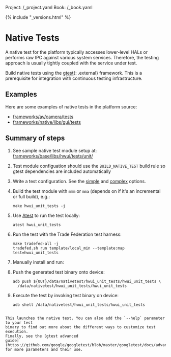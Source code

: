 Project: /_project.yaml
Book: /_book.yaml

{% include "_versions.html" %}

<!--
  Copyright 2018 The Android Open Source Project

  Licensed under the Apache License, Version 2.0 (the "License");
  you may not use this file except in compliance with the License.
  You may obtain a copy of the License at

      http://www.apache.org/licenses/LICENSE-2.0

  Unless required by applicable law or agreed to in writing, software
  distributed under the License is distributed on an "AS IS" BASIS,
  WITHOUT WARRANTIES OR CONDITIONS OF ANY KIND, either express or implied.
  See the License for the specific language governing permissions and
  limitations under the License.
-->

# Native Tests

A native test for the platform typically accesses lower-level HALs or
performs raw IPC against various system services. Therefore, the testing approach
is usually tightly coupled with the service under test.

Build native tests using the [gtest](https://github.com/google/googletest){: .external}
framework. This is a prerequisite for integration with continuous testing
infrastructure.

## Examples

Here are some examples of native tests in the platform source:

*   [frameworks/av/camera/tests](https://android.googlesource.com/platform/frameworks/av/+/master/camera/tests/)
*   [frameworks/native/libs/gui/tests](https://android.googlesource.com/platform/frameworks/native/+/master/libs/gui/tests/)

## Summary of steps

1. See sample native test module setup at:
   [frameworks/base/libs/hwui/tests/unit/](https://android.googlesource.com/platform/frameworks/base/+/master/libs/hwui/tests/unit/)
1. Test module configuation should use the `BUILD_NATIVE_TEST` build rule so
   gtest dependencies are included automatically
1. Write a test configuration. See the
   [simple](/compatibility/tests/development/blueprints) and
   [complex](/compatibility/tests/development/test-config) options.
1. Build the test module with `mmm` or `mma` (depends on if it's an
incremental or full build), e.g.:

   ```shell
   make hwui_unit_tests -j
   ```
1.  Use
    [Atest](https://android.googlesource.com/platform/tools/tradefederation/+/master/atest/README.md)
    to run the test locally:

    ```
    atest hwui_unit_tests
    ```

1.  Run the test with the Trade Federation test harness:

    ```
    make tradefed-all -j
    tradefed.sh run template/local_min --template:map test=hwui_unit_tests
    ```
1.  Manually install and run:
   1. Push the generated test binary onto device:

      ```shell
      adb push ${OUT}/data/nativetest/hwui_unit_tests/hwui_unit_tests \
        /data/nativetest/hwui_unit_tests/hwui_unit_tests
      ```
   1. Execute the test by invoking test binary on device:

      ```shell
      adb shell /data/nativetest/hwui_unit_tests/hwui_unit_tests
   ```

   This launches the native test. You can also add the `--help` parameter to your test
   binary to find out more about the different ways to customize test execution.
   Finally, see the [gtest advanced
   guide](https://github.com/google/googletest/blob/master/googletest/docs/advanced.md)
   for more parameters and their use.
